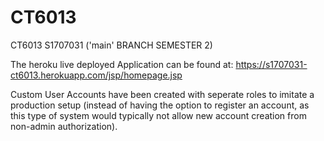 # CT6013
CT6013 S1707031 ('main' BRANCH SEMESTER 2)

The heroku live deployed Application can be found at: 
https://s1707031-ct6013.herokuapp.com/jsp/homepage.jsp

Custom User Accounts have been created with seperate roles to imitate a production setup (instead of having the option to register an account, as this type of system would typically not allow new account creation from non-admin authorization).


